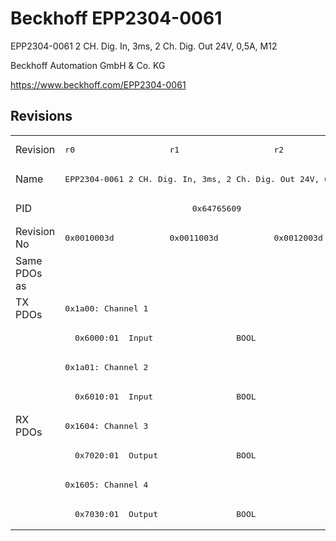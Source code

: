 # Beckhoff EPP2304-0061

EPP2304-0061 2 CH. Dig. In, 3ms, 2 Ch. Dig. Out 24V, 0,5A, M12

Beckhoff Automation GmbH & Co. KG

https://www.beckhoff.com/EPP2304-0061

## Revisions
<table>
<tr >
<td>Revision</td>
<td><pre>r0</pre></td>
<td><pre>r1</pre></td>
<td><pre>r2</pre></td>
</tr>
<tr >
<td>Name</td>
<td colspan=3 align="center"><pre>EPP2304-0061 2 CH. Dig. In, 3ms, 2 Ch. Dig. Out 24V, 0,5A, M12</pre></td>
</tr>
<tr >
<td>PID</td>
<td colspan=3 align="center"><pre>0x64765609</pre></td>
</tr>
<tr >
<td>Revision No</td>
<td><pre>0x0010003d</pre></td>
<td><pre>0x0011003d</pre></td>
<td><pre>0x0012003d</pre></td>
</tr>
<tr >
<td>Same PDOs as</td>
<td colspan=3 align="center"><pre></pre></td>
</tr>
<tr class="txpdo pdosection">
<td rowspan=4 valign=top>TX PDOs</td>
<td colspan=3 align="left"><pre>0x1a00: Channel 1</pre></td>
<td></td>
</tr>
<tr class="txpdo">
<td colspan=3 align="left"><pre>  0x6000:01  Input                 BOOL</pre></td>
</tr>
<tr class="txpdo pdosection">
<td colspan=3 align="left"><pre>0x1a01: Channel 2</pre></td>
</tr>
<tr class="txpdo">
<td colspan=3 align="left"><pre>  0x6010:01  Input                 BOOL</pre></td>
</tr>
<tr class="rxpdo pdosection">
<td rowspan=4 valign=top>RX PDOs</td>
<td colspan=3 align="left"><pre>0x1604: Channel 3</pre></td>
<td></td>
</tr>
<tr class="rxpdo">
<td colspan=3 align="left"><pre>  0x7020:01  Output                BOOL</pre></td>
</tr>
<tr class="rxpdo pdosection">
<td colspan=3 align="left"><pre>0x1605: Channel 4</pre></td>
</tr>
<tr class="rxpdo">
<td colspan=3 align="left"><pre>  0x7030:01  Output                BOOL</pre></td>
</tr>
</table>
